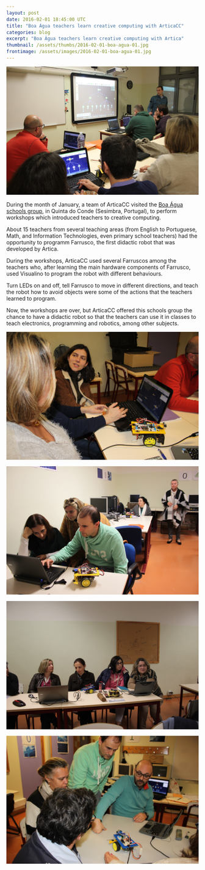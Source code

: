```yaml
---
layout: post
date: 2016-02-01 18:45:00 UTC
title: "Boa Água teachers learn creative computing with ArticaCC"
categories: blog
excerpt: "Boa Água teachers learn creative computing with Artica"
thumbnail: /assets/thumbs/2016-02-01-boa-agua-01.jpg
frontimage: /assets/images/2016-02-01-boa-agua-01.jpg
---
```


![](/assets/images/2016-02-01-boa-agua-01.jpg)

During the month of January, a team of ArticaCC visited the [Boa Água schools group][1], in Quinta do Conde (Sesimbra, Portugal), to perform workshops which introduced teachers to creative computing.

About 15 teachers from several teaching areas (from English to Portuguese, Math, and Information Technologies, even primary school teachers) had the opportunity to programm Farrusco, the first didactic robot that was developed by Artica. 

During the workshops, ArticaCC used several Farruscos among the teachers who, after learning the main hardware components of Farrusco, used Visualino to program the robot with different behaviours.

Turn LEDs on and off, tell Farrusco to move in different directions, and teach the robot how to avoid objects were some of the actions that the teachers learned to program. 

Now, the workshops are over, but ArticaCC offered this schools group the chance to have a didactic robot so that the teachers can use it in classes to teach electronics, programming and robotics, among other subjects.

![](/assets/images/2016-02-01-boa-agua-02.jpg)

![](/assets/images/2016-02-01-boa-agua-03.jpg)

![](/assets/images/2016-02-01-boa-agua-04.jpg)

![](/assets/images/2016-02-01-boa-agua-05.jpg)

[1]: http://aeboaagua.org/ebiba/
[2]: http://artica.cc/products/#farrusco
[3]: http://artica.cc/products/#visualino
